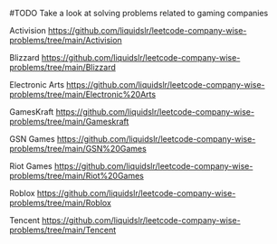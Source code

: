#TODO Take a look at solving problems related to gaming companies

Activision
https://github.com/liquidslr/leetcode-company-wise-problems/tree/main/Activision

Blizzard
https://github.com/liquidslr/leetcode-company-wise-problems/tree/main/Blizzard

Electronic Arts
https://github.com/liquidslr/leetcode-company-wise-problems/tree/main/Electronic%20Arts

GamesKraft
https://github.com/liquidslr/leetcode-company-wise-problems/tree/main/Gameskraft

GSN Games
https://github.com/liquidslr/leetcode-company-wise-problems/tree/main/GSN%20Games

Riot Games
https://github.com/liquidslr/leetcode-company-wise-problems/tree/main/Riot%20Games

Roblox
https://github.com/liquidslr/leetcode-company-wise-problems/tree/main/Roblox

Tencent
https://github.com/liquidslr/leetcode-company-wise-problems/tree/main/Tencent

